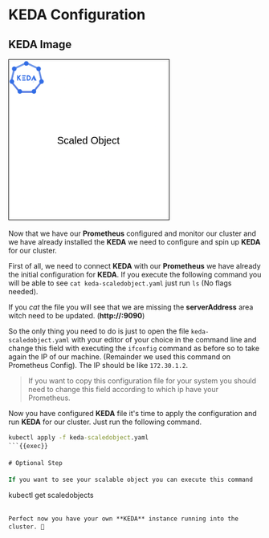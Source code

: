 # KEDA Configuration

## KEDA Image

![KEDAimg](./KEDA.png)

Now that we have our **Prometheus** configured and monitor our cluster and we have already installed the **KEDA** we need to configure and spin up **KEDA** for our cluster.

First of all, we need to connect **KEDA** with our **Prometheus** we have already the initial configuration for **KEDA**. If you execute the following command you will be able to see `cat keda-scaledobject.yaml` just run `ls` (No flags needed).

If you _cat_ the file you will see that we are missing the **serverAddress** area witch need to be updated. (**http://<prometheus-host-ip>:9090**)

So the only thing you need to do is just to open the file `keda-scaledobject.yaml` with your editor of your choice in the command line and change this field with executing the `ifconfig` command as before so to take again the IP of our machine. (Remainder we used this command on Prometheus Config). The IP should be like `172.30.1.2`.

> If you want to copy this configuration file for your system you should need to change this field according to which ip have your Prometheus.

Now you have configured **KEDA** file it's time to apply the configuration and run **KEDA** for our cluster. Just run the following command.

```cmd
kubectl apply -f keda-scaledobject.yaml
```{{exec}}

# Optional Step

If you want to see your scalable object you can execute this command

```
kubectl get scaledobjects
```{{exec}}

Perfect now you have your own **KEDA** instance running into the cluster. 🥳
